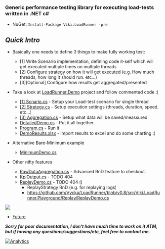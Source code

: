 ### Generic performance testing library for executing load-tests written in .NET c# ###
* NuGet: `Install-Package Viki.LoadRunner -pre`

## *Quick Intro*
* Basically one needs to define 3 things to make fully working test:
  - [1] Write Scenario implementation, defining code it-self which will get executed multiple times on multiple threads
  - [2] Configure strategy on how it will get executed (e.g. How much threads, how long it should run. etc...)
  - [3][Optional] Configure how results get aggregated/presented
  
* Take a look at [LoadRunner.Demo](/demo) project and follow commented code :)
  - [[1] Scnario.cs](/demo/Detailed/Scenario.cs) - Setup your Load-test scenario for single thread
  - [[2] Strategy.cs](/demo/Detailed/Strategy.cs) - Setup execution settings (threads, duration, speed, etc...)
  - [[3] Aggregation.cs](/demo/Detailed/Aggregation.cs) - Setup what data will be saved/meassured
  - [DetailedDemo.cs](/demo/Detailed/DetailedDemo.cs) - Put it all together
  - [Program.cs](/demo/Program.cs) - Run it
  - [DemoResults.xlsx](/demo/DemoResults.xlsx) - import results to excel and do some charting :)
  
 * Alternative Bare-Minimum example
   - [MinimumDemo.cs](/demo/Minimum/MinimumDemo.cs)
   
 * Other nifty features   
   - [RawDataAggregation.cs](/demo/Features/RawDataAggregation.cs) - Advanced RnD feature to checkout.
   - [KpiOutput.cs](/demo/Features/KpiOutput.cs) - TODO 404
   - [ReplayDemo.cs](/demo/Features/ReplayDemo.cs) - TODO 404 ()
     - ReplayStrategy RnD (e.g. for replaying logs)
     - https://github.com/Vycka/LoadRunner/blob/v0.8/src/Viki.LoadRunner.Playground/Replay/ReplayDemo.cs
  
![](https://raw.githubusercontent.com/Vycka/LoadRunner/master/diagrams/Architecture.png)
* [Future](../../wiki/TODOs)

***Sorry for poor documentation, I don't have much time to work on it ATM, but if having any questions/suggestions/etc, feel free to contact me.***

[![Analytics](https://ga-beacon.appspot.com/UA-71045586-1/LoadRunner/readme?pixel)](https://github.com/Vycka/LoadRunner)
